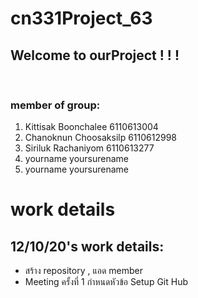 # cn331Project_63
 
## Welcome to ourProject ! ! !
<br>

### member of group:
1. Kittisak Boonchalee   6110613004<br>
2. Chanoknun Choosaksilp 6110612998<br>
3. Siriluk Rachaniyom 6110613277<br>
4. yourname yoursurename<br>
5. yourname yoursurename<br>

# work details
## 12/10/20's work details:<br>
- สร้าง repository , แอด member
- Meeting ครั้งที่ 1 กำหนดหัวข้อ Setup Git Hub
